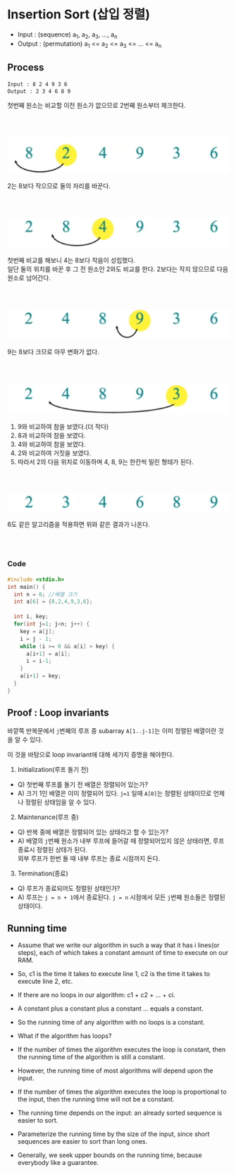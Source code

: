 # Insertion Sort (삽입 정렬)

  * Input : (sequence) a<sub>1</sub>, a<sub>2</sub>, a<sub>3</sub>, ..., a<sub>n</sub>
  * Output : (permutation) a<sub>1</sub> <= a<sub>2</sub> <= a<sub>3</sub> <= ... <= a<sub>n</sub>

## Process

```
Input : 8 2 4 9 3 6
Output : 2 3 4 6 8 9
```

첫번째 원소는 비교할 이전 원소가 없으므로 2번째 원소부터 체크한다.

<br/><br/>

![in1](../image/in1.png)

2는 8보다 작으므로 둘의 자리를 바꾼다.

<br/><br/>

![in2](../image/in2.png)

첫번째 비교를 해보니 4는 8보다 작음이 성립했다.  
일단 둘의 위치를 바꾼 후 그 전 원소인 2와도 비교를 한다. 2보다는 작지 않으므로 다음 원소로 넘어간다.

<br/><br/>

![in3](../image/in3.png)

9는 8보다 크므로 아무 변화가 없다.

<br/><br/>

![in4](../image/in4.png)

1. 9와 비교하여 참을 보였다.(더 작다)
2. 8과 비교하여 참을 보였다.
3. 4와 비교하여 참을 보였다.
4. 2와 비교하여 거짓을 보였다.
5. 따라서 2의 다음 위치로 이동하며 4, 8, 9는 한칸씩 밀린 형태가 된다.

<br/><br/>

![in5](../image/in5.png)

6도 같은 알고리즘을 적용하면 위와 같은 결과가 나온다.

<br/><br/>

### Code

```.c
#include <stdio.h>
int main() {
  int n = 6; //배열 크기
  int a[6] = {8,2,4,9,3,6};
  
  int i, key;
  for(int j=1; j<n; j++) {
    key = a[j];
    i = j - 1;
    while (i >= 0 && a[i] > key) {
      a[i+1] = a[i];
      i = i-1;
    }
    a[i+1] = key;
  }
}
```

## Proof : Loop invariants

바깥쪽 반복문에서 `j`번째의 루프 중 subarray `A[1..j-1]`는 이미 정렬된 배열이란 것을 알 수 있다.

이 것을 바탕으로 loop invariant에 대해 세가지 증명을 해야한다.
1. Initialization(루프 돌기 전)
  * Q) 첫번째 루프를 돌기 전 배열은 정렬되어 있는가?
  * A) 크기 1인 배열은 이미 정렬되어 있다. `j=1` 일때 `A[0]`는 정렬된 상태이므로 언제나 정렬된 상태임을 알 수 있다.
2. Maintenance(루프 중)
  * Q) 반복 중에 배열은 정렬되어 있는 상태라고 할 수 있는가?
  * A) 배열의 `j`번째 원소가 내부 루프에 들어갈 때 정렬되어있지 않은 상태라면, 루프 종료시 정렬된 상태가 된다.  
  외부 루프가 한번 돌 때 내부 루프는 종료 시점까지 돈다.
3. Termination(종료)
  * Q) 루프가 종료되어도 정렬된 상태인가?
  * A) 루프는 `j = n + 1`에서 종료된다. `j = n` 시점에서 모든 `j`번째 원소들은 정렬된 상태이다.

## Running time
* Assume that we write our algorithm in such a way that it has i lines(or steps), each of which takes a constant amount of time to execute on our RAM.
* So, c1 is the time it takes to execute line 1, c2 is the time it takes to execute line 2, etc.
* If there are no loops in our algorithm: c1 + c2 + ... + ci.
* A constant plus a constant plus a constant ... equals a constant.
* So the running time of any algorithm with no loops is a constant.

* What if the algorithm has loops?
* If the number of times the algorithm executes the loop is constant, then the running time of the algorithm is still a constant.
* However, the running time of most algorithms will depend upon the input.
* If the number of times the algorithm executes the loop is proportional to the input, then the running time will not be a constant.
* The running time depends on the input: an already sorted sequence is easier to sort.
* Parameterize the running time by the size of the input, since short sequences are easier to sort than long ones.
* Generally, we seek upper bounds on the running time, because everybody like a guarantee.
